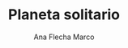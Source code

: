 ---
title: "Planeta solitario"
subtitle: ""
description: ""
layout: book
author: Ana Flecha Marco
started: 2024-04-27
read: 2024-05-04
status: read
rating: 5
color: 
cover: 
pages: 160
progress: 0
link: https://www.mistergriffin.es/product-page/planeta-solitario
---